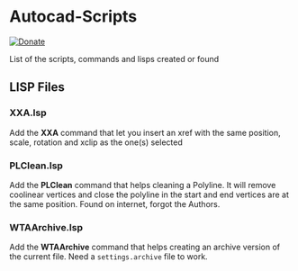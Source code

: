 # Autocad-Scripts
[![Donate](https://img.shields.io/badge/Donate-PayPal-green.svg)](https://www.paypal.com/cgi-bin/webscr?cmd=_s-xclick&hosted_button_id=W3JMUBMSWUKNY)

List of the scripts, commands and lisps created or found

## LISP Files
### XXA.lsp
Add the **XXA** command that let you insert an xref with the same position, scale, rotation and xclip as the one(s) selected

### PLClean.lsp
Add the **PLClean** command that helps cleaning a Polyline. It will remove coolinear vertices and close the polyline in the start and end vertices are at the same position.
Found on internet, forgot the Authors.

### WTAArchive.lsp
Add the **WTAArchive** command that helps creating an archive version of the current file.
Need a `settings.archive` file to work.
